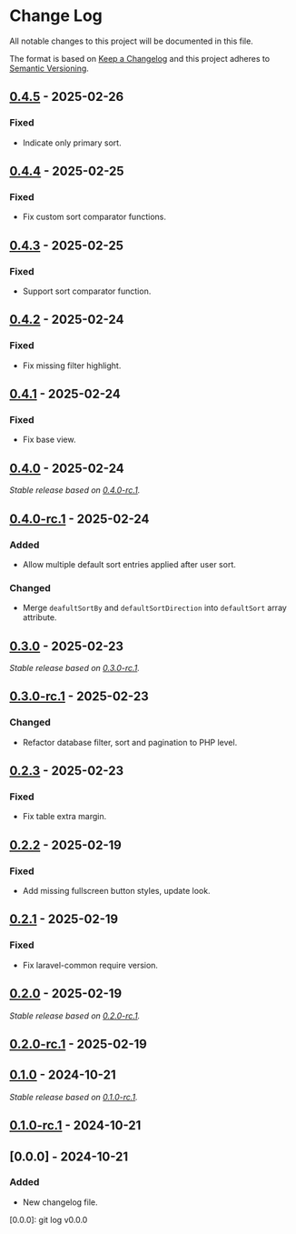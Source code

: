 # Change Log
All notable changes to this project will be documented in this file.

The format is based on [Keep a Changelog](http://keepachangelog.com/)
and this project adheres to [Semantic Versioning](http://semver.org/).

## [0.4.5] - 2025-02-26

### Fixed

- Indicate only primary sort.

## [0.4.4] - 2025-02-25

### Fixed

- Fix custom sort comparator functions.

## [0.4.3] - 2025-02-25

### Fixed

- Support sort comparator function.

## [0.4.2] - 2025-02-24

### Fixed

- Fix missing filter highlight.

## [0.4.1] - 2025-02-24

### Fixed

- Fix base view.

## [0.4.0] - 2025-02-24

_Stable release based on [0.4.0-rc.1]._

## [0.4.0-rc.1] - 2025-02-24

### Added

- Allow multiple default sort entries applied after user sort.

### Changed

- Merge `deafultSortBy` and `defaultSortDirection` into `defaultSort` array attribute.

## [0.3.0] - 2025-02-23

_Stable release based on [0.3.0-rc.1]._

## [0.3.0-rc.1] - 2025-02-23

### Changed

- Refactor database filter, sort and pagination to PHP level.

## [0.2.3] - 2025-02-23

### Fixed

- Fix table extra margin.

## [0.2.2] - 2025-02-19

### Fixed

- Add missing fullscreen button styles, update look.

## [0.2.1] - 2025-02-19

### Fixed

- Fix laravel-common require version.

## [0.2.0] - 2025-02-19

_Stable release based on [0.2.0-rc.1]._

## [0.2.0-rc.1] - 2025-02-19

## [0.1.0] - 2024-10-21

_Stable release based on [0.1.0-rc.1]._

## [0.1.0-rc.1] - 2024-10-21

## [0.0.0] - 2024-10-21

### Added

- New changelog file.

[0.4.5]: https://https://github.com/internetguru/laravel-model-browser/compare/v0.4.4...v0.4.5
[0.4.4]: https://https://github.com/internetguru/laravel-model-browser/compare/v0.4.3...v0.4.4
[0.4.3]: https://https://github.com/internetguru/laravel-model-browser/compare/v0.4.2...v0.4.3
[0.4.2]: https://https://github.com/internetguru/laravel-model-browser/compare/v0.4.1...v0.4.2
[0.4.1]: https://https://github.com/internetguru/laravel-model-browser/compare/v0.4.0...v0.4.1
[0.4.0]: https://https://github.com/internetguru/laravel-model-browser/compare/v0.3.0...v0.4.0
[0.4.0-rc.1]: https://github.com/internetguru/laravel-model-browser/releases/tag/v0.3.0
[0.3.0]: https://https://github.com/internetguru/laravel-model-browser/compare/v0.2.3...v0.3.0
[0.3.0-rc.1]: https://github.com/internetguru/laravel-model-browser/releases/tag/v0.2.3
[0.2.3]: https://https://github.com/internetguru/laravel-model-browser/compare/v0.2.2...v0.2.3
[0.2.2]: https://https://github.com/internetguru/laravel-model-browser/compare/v0.2.1...v0.2.2
[0.2.1]: https://https://github.com/internetguru/laravel-model-browser/compare/v0.2.0...v0.2.1
[0.2.0]: https://https://github.com/internetguru/laravel-model-browser/compare/v0.1.0...v0.2.0
[0.2.0-rc.1]: https://github.com/internetguru/laravel-model-browser/releases/tag/v0.1.0
[0.1.0]: https://https://github.com/internetguru/laravel-model-browser/compare/v0.0.0...v0.1.0
[0.1.0-rc.1]: https://github.com/internetguru/laravel-model-browser/releases/tag/v0.0.0
[0.0.0]: git log v0.0.0
